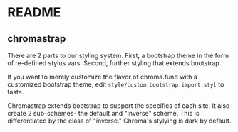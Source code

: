 # README
## chromastrap

There are 2 parts to our styling system. First, a bootstrap theme in the form of re-defined stylus vars. Second, further styling that extends bootstrap.

If you want to merely customize the flavor of chroma.fund with a customized bootstrap theme, edit `style/custom.bootstrap.import.styl` to taste.

Chromastrap extends bootstrap to support the specifics of each site. It also create 2 sub-schemes- the default and "inverse" scheme. This is differentiated by the class of "inverse." Chroma's stylying is dark by default.
